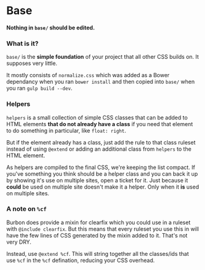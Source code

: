 Base
====

**Nothing in `base/` should be edited.**

### What is it?

`base/` is the **simple foundation** of your project that all other CSS builds on.  It supposes very little.

It mostly consists of `normalize.css` which was added as a Bower dependancy when you ran `bower install` and then copied into `base/` when you ran `gulp build --dev`.

[Normalize.css]: http://necolas.github.io/normalize.css/3.0.2/normalize.css

### Helpers

`helpers` is a small collection of simple CSS classes that can be added to HTML elements **that do not already have a class** if you need that element to do something in particular, like `float: right`.

But if the element already has a class, just add the rule to that class ruleset instead of using `@extend` or adding an additional class from `helpers` to the HTML element.

As helpers are compiled to the final CSS, we're keeping the list compact.  If you've something you think should be a helper class and you can back it up by showing it's use on multiple sites, open a ticket for it.  Just because it **could** be used on multiple site doesn't make it a helper.  Only when it **is** used on multiple sites.

### A note on `%cf`

Burbon does provide a mixin for clearfix which you could use in a ruleset with `@include clearfix`.  But this means that every ruleset you use this in will have the few lines of CSS generated by the mixin added to it.  That's not very DRY.

Instead, use `@extend %cf`.  This will string together all the classes/ids that use `%cf` in the `%cf` defination, reducing your CSS overhead.
